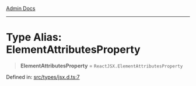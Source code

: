 [Admin Docs](/)

***

# Type Alias: ElementAttributesProperty

> **ElementAttributesProperty** = `ReactJSX.ElementAttributesProperty`

Defined in: [src/types/jsx.d.ts:7](https://github.com/PalisadoesFoundation/talawa-admin/blob/main/src/types/jsx.d.ts#L7)

